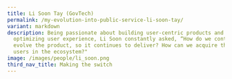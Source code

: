 ```yaml
---
title: Li Soon Tay (GovTech)
permalink: /my-evolution-into-public-service-li-soon-tay/
variant: markdown
description: Being passionate about building user-centric products and
  optimizing user experience, Li Soon constantly asked, “How do we continually
  evolve the product, so it continues to deliver? How can we acquire the right
  users in the ecosystem?"
image: /images/people/li_soon.png
third_nav_title: Making the switch
---
```

